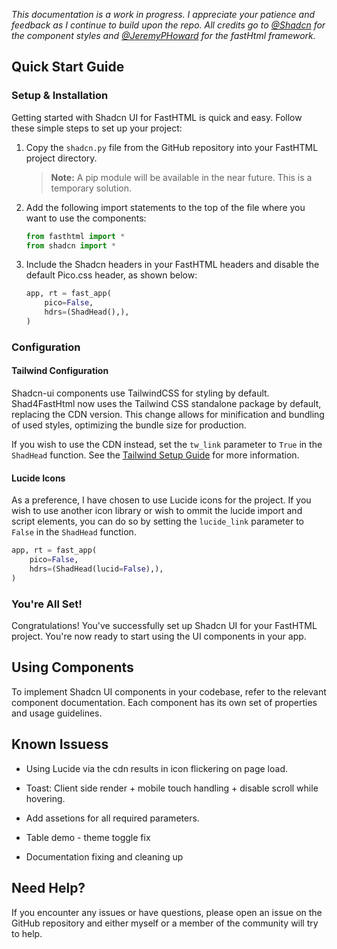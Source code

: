 *This documentation is a work in progress. I appreciate your patience and feedback as I continue to build upon the repo. All credits go to <a href="https://x.com/shadcn" target="_blank">@Shadcn</a> for the component styles and <a href="https://x.com/jeremyphoward" target="_blank">@JeremyPHoward</a> for the fastHtml framework.*

## Quick Start Guide

### Setup & Installation

Getting started with Shadcn UI for FastHTML is quick and easy. Follow these simple steps to set up your project:

1. Copy the `shadcn.py` file from the GitHub repository into your FastHTML project directory.

   > **Note:** A pip module will be available in the near future. This is a temporary solution.

2. Add the following import statements to the top of the file where you want to use the components:

   ```python
   from fasthtml import *
   from shadcn import *
   ```

3. Include the Shadcn headers in your FastHTML headers and disable the default Pico.css header, as shown below:

   ```python
   app, rt = fast_app(
       pico=False,
       hdrs=(ShadHead(),),
   )
   ```

### Configuration

#### Tailwind Configuration

Shadcn-ui components use TailwindCSS for styling by default. Shad4FastHtml now uses the Tailwind CSS standalone package by default, replacing the CDN version. This change allows for minification and bundling of used styles, optimizing the bundle size for production.

If you wish to use the CDN instead, set the `tw_link` parameter to `True` in the `ShadHead` function. See the <a hx-boost="true" href="/getting-started/tailwind-setup">Tailwind Setup Guide</a> for more information.

#### Lucide Icons

As a preference, I have chosen to use Lucide icons for the project. If you wish to use another icon library or wish to ommit the lucide import and script elements, you can do so by setting the `lucide_link` parameter to `False` in the `ShadHead` function.

```python
app, rt = fast_app(
    pico=False,
    hdrs=(ShadHead(lucid=False),),
)
```

### You're All Set!

Congratulations! You've successfully set up Shadcn UI for your FastHTML project. You're now ready to start using the UI components in your app.

## Using Components

To implement Shadcn UI components in your codebase, refer to the relevant component documentation. Each component has its own set of properties and usage guidelines.

## Known Issuess

* Using Lucide via the cdn results in icon flickering on page load.

* Toast: Client side render + mobile touch handling + disable scroll while hovering.

* Add assetions for all required parameters.

* Table demo - theme toggle fix

* Documentation fixing and cleaning up

## Need Help?

If you encounter any issues or have questions, please open an issue on the GitHub repository and either myself or a member of the community will try to help.